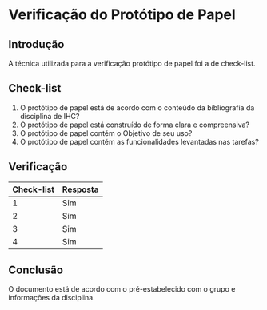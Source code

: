 # Verificação do Protótipo de Papel

## Introdução

A técnica utilizada para a verificação protótipo de papel foi a de check-list.

## Check-list

1. O protótipo de papel está de acordo com o conteúdo da bibliografia da disciplina de IHC?
2. O protótipo de papel está construído de forma clara e compreensiva?
3. O protótipo de papel contém o Objetivo de seu uso?
4. O protótipo de papel contém as funcionalidades levantadas nas tarefas?


## Verificação

|Check-list|Resposta|
|----------|--------|
|1|Sim|
|2|Sim|
|3|Sim|
|4|Sim|

## Conclusão

O documento está de acordo com o pré-estabelecido com o grupo e informações da disciplina.
